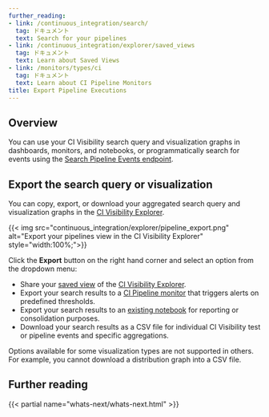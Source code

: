 ```yaml
---
further_reading:
- link: /continuous_integration/search/
  tag: ドキュメント
  text: Search for your pipelines
- link: /continuous_integration/explorer/saved_views
  tag: ドキュメント
  text: Learn about Saved Views
- link: /monitors/types/ci
  tag: ドキュメント
  text: Learn about CI Pipeline Monitors
title: Export Pipeline Executions
---
```


## Overview

You can use your CI Visibility search query and visualization graphs in dashboards, monitors, and notebooks, or programmatically search for events using the [Search Pipeline Events endpoint][1]. 

## Export the search query or visualization

You can copy, export, or download your aggregated search query and visualization graphs in the [CI Visibility Explorer][2].

{{< img src="continuous_integration/explorer/pipeline_export.png" alt="Export your pipelines view in the CI Visibility Explorer" style="width:100%;">}}

Click the **Export** button on the right hand corner and select an option from the dropdown menu:

- Share your [saved view][7] of the [CI Visibility Explorer][3].
- Export your search results to a [CI Pipeline monitor][5] that triggers alerts on predefined thresholds.
- Export your search results to an [existing notebook][6] for reporting or consolidation purposes.
- Download your search results as a CSV file for individual CI Visibility test or pipeline events and specific aggregations.

Options available for some visualization types are not supported in others. For example, you cannot download a distribution graph into a CSV file.

## Further reading

{{< partial name="whats-next/whats-next.html" >}}

[1]: /ja/api/latest/ci-visibility-pipelines/#search-pipelines-events
[2]: https://app.datadoghq.com/ci/pipeline-executions
[3]: /ja/continuous_integration/explorer/
[4]: /ja/api/latest/
[5]: /ja/monitors/types/ci/
[6]: /ja/notebooks/
[7]: /ja/continuous_integration/explorer/saved_views/